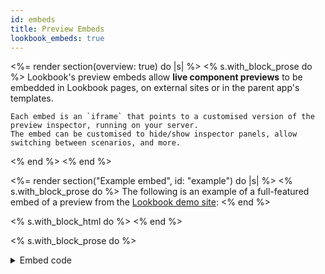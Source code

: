 ```yaml
---
id: embeds
title: Preview Embeds
lookbook_embeds: true
---
```


<%= render section(overview: true) do |s| %>
  <% s.with_block_prose do %>
    Lookbook's preview embeds allow **live component previews** to be embedded in Lookbook pages, on external sites or in the parent app's templates.

    Each embed is an `iframe` that points to a customised version of the preview inspector, running on your server.
    The embed can be customised to hide/show inspector panels, allow switching between scenarios, and more.
  <% end %>
<% end %>

<%= render section("Example embed", id: "example") do |s| %>
  <% s.with_block_prose do %>
    The following is an example of a full-featured embed of a preview from the [Lookbook demo site](<%= links.demo %>):
  <% end %>

  <% s.with_block_html do %>
    <lookbook-embed
      app="<%= links.demo %>"
      preview="Feedback::BlankSlateComponentPreview"
      scenario="default"
      panels="params,source,output"
      actions="inspect,open"
      param-icon="true">
    </lookbook-embed>
  <% end %>

  <% s.with_block_prose do %>
   <details>
      <summary>Embed code</summary>
      <%= code :html do %>
        <lookbook-embed
          app="<%= links.demo %>"
          preview="Feedback::BlankSlateComponentPreview"
          scenario="default"
          panels="params,source,output"
          actions="inspect,open"
          param-icon="true">
        </lookbook-embed>
      <% end %>
  <% end %>
<% end %>

<%= render section("Initial setup", id: "setup") do |s| %>
  <% s.with_block_prose do %>
    There are a few steps that will need to be undertaken before preview embeds can be used.
  <% end %>

  <% s.with_block_note :tip do |note| %>
    This section outlines the setup process for embedding previews in **pages outside of Lookbook**.
    For using _within_ Lookbook, see the docs on [rendering previews in pages](<%= guide_url(:previews_embedding) %>)
    or skip straight to the [configuring embeds section](#configuration). 
  <% end %>

  <% s.with_block_subheading "Enable Lookbook in production", id: "production", step: 1 %>
  <% s.with_block_prose do %>
    Lookbook must be running in production (and publically accessible) if embeds are to work, as they must be configured to point to a running Lookbook instance.

    See the docs on [running to production](<%= guide_url :production %>) for more details.
  <% end %>

  <% s.with_block_subheading "Configure the access policy", id: "access", step: 2 %>
  <% s.with_block_prose do %>
    By default, Lookbook will block access to the embed from any external domains.

    Set the `preview_embeds.policy` to `ALLOWALL` to allow access if you are **embedding previews externally**:

    ```rb
    # config/application.rb
    config.lookbook.preview_embeds.policy = "ALLOWALL"
    ```

    If you are hosting embeds on the same domain as the Lookbook instance you do not need to change this value.
  <% end %>

  <% s.with_block_subheading "Include the Lookbook JS", id: "javascript", step: 3 %>
  <% s.with_block_prose do %>
    Every page that has an embed on it will need to include the [Lookbook JS file](<%= links.demo_home %>/lookbook-assets/js/lookbook.js).

    This is served by every app running Lookbook at `/lookbook-assets/js/lookbook.js` and can either be referenced from there directly
    or pulled down and included separately.  
  <% end %>

  <% s.with_block_note :warn do %>
    The Lookbook JS file includes the popular [iFrame Resizer](https://github.com/davidjbradshaw/iframe-resizer) script. If your app already includes this in its JS bundle 
    then you should use a lighter-weight ['core' version](<%= links.demo_home %>/lookbook-assets/js/lookbook.js) of the Lookbook JS that does not have the
    iframe resizer script bundled together with it.

    This script is served by apps running Lookbook at `/lookbook-assets/js/lookbook-core.js`.
  <% end %>

  <% s.with_block_note :tip do %>
    The `lookbook.js` script will initialize all embeds on page load, but any embeds
    added to the page after this will need to be manually initialized. [Read more &rarr;](#init-embeds)
  <% end %>

  <% s.with_block_prose do %>
    Once everything is setup, embeds can be added via the `<lookbook-embed>` element, with config options
    for each instance are set via attributes on the tag.
  <% end %>
<% end %>

<%= render section("Getting an embed code", id: "embed-codes") do |s| %>
  <% s.with_block_prose do %>
    The quickest way to get an embed code is to open the relevant preview in Lookbook and click on the
    'embed' icon in the top right toolbar.
    
    This will open a panel where you can see the embed code for the current preview.
    Just copy and paste the code from here into the desired page and the preview embed will be displayed.
  <% end %>

  <% s.with_block_screenshot "guide/embed_code_dropdown.png", "Embed code dropdown" %>

  <% s.with_block_note :tip do |note| %>
    The embed code will automatically reflect any `@param` values that have been set - so the resulting embed will default to these values.
  <% end %>
<% end %>

<%= render section("Configuring embeds", id: "configuration") do |s| %>
  <% s.with_block_prose do %>
    Embeds created with the `<lookbook-embed>` tag can be configured using HTML attributes set on the element itself.
  <% end %>

  <% s.with_block_subheading "Basic embed", id: "basic" %>
  <% s.with_block_prose do %>
    The `app` and `preview` attributes are the only two that are required for a basic embed:

    ```html
    <lookbook-embed
      app="<%= links.demo %>"
      preview="Feedback::AlertComponentPreview">
    </lookbook-embed>
    ```

    <details>
      <summary>Generated embed</summary>
      <lookbook-embed
        app="<%= links.demo %>"
        preview="Feedback::AlertComponentPreview">
      </lookbook-embed>
    </details>

    * `app`: The **root URL** of the parent Lookbook instance
    * `preview`: The full class name of the target preview class.
  <% end %>
  <% s.with_block_note :tip do %>
    If the embed is on the same domain as the Lookbook instance **and** Lookbook is mounted at the standard path (`/lookbook`)
    then the `app` attribute can be omitted, otherwise it is required.
  <% end %>

  <% s.with_block_subheading "Scenarios", id: "scenarios" %>
  <% s.with_block_prose do %>
    By default the preview will render the **first** scenario defined in the preview class.
    To specify a particular scenario, add the `scenario` attribute with the target scenario (method) name:

    ```html
    <lookbook-embed scenario="danger" ...>
    ```

    <details>
      <summary>Generated embed</summary>
      <lookbook-embed
        app="<%= links.demo %>"
        preview="Feedback::AlertComponentPreview"
        scenario="danger">
      </lookbook-embed>
    </details>

    Providing a comma-separated list of scenario names will add a 'scenario switcher' to the embed to allow users to
    navigate between scenarios:

    ```html
    <lookbook-embed scenario="success,danger" ...>
    ```

    <details>
      <summary>Generated embed</summary>
      <lookbook-embed
        app="<%= links.demo %>"
        preview="Feedback::AlertComponentPreview"
        scenario="success,danger">
      </lookbook-embed>
    </details>
  <% end %>
  <% s.with_block_note :tip do %>
    To include _all_ scenarios in the switcher, set the `scenario` attribute value to `*`:
  <% end %>

  <% s.with_block_subheading "Panels", id: "panels" %>
  <% s.with_block_prose do %>
    By default, none of the preview [inspector panels](<%= guide_url :concepts %>) are displayed in the embed.
    To show one or more panels, provide a comma-separated list of panel names as the `panels` attribute value:

    ```html
    <lookbook-embed panels="source,params" ...>
    ```

    <details>
      <summary>Generated embed</summary>
      <lookbook-embed
        app="<%= links.demo %>"
        preview="Feedback::BlankSlateComponentPreview"
        panels="source,params">
      </lookbook-embed>
    </details>
 
  <% end %>
  <% s.with_block_note :tip do %>
    Note that the wildcard character `*` can be used to represent 'all other panels'. 

    ```html
    panels="*" <!-- show all panels, including any custom ones -->
    panels="notes,source,*" <!-- show notes, then source, then all other panels -->
    ```
  <% end %>
  <% s.with_block_data_list title: "Available panels:", data: site.data.inspector_panels %>

  <% s.with_block_subheading "Actions", id: "actions" %>
  <% s.with_block_prose do %>
    'Action' buttons are displayed in the right-hand side of the embed header and are specified via the `actions` attribute as a
    comma-separated list of names:

    ```html
    <lookbook-embed actions="open" ...>
    ```

    <details>
      <summary>Generated embed</summary>
      <lookbook-embed
        app="<%= links.demo %>"
        preview="Feedback::AlertComponentPreview"
        actions="open">
      </lookbook-embed>
    </details>

  <% end %>
  <% s.with_block_data_list title: "Available actions:", data: site.data.embed_actions %>

  <% s.with_block_subheading "Params", id: "params" %>
  <% s.with_block_prose do %>
    If the preview has been set up to make use of [preview parameters](<%= guide_url :previews %>#parameters) (with or without [param fields](<%= guide_url :previews_params %>))
    then parameter values can be passed to the embed.

    To set an intial value for a preview parameter, use an attribute in the format `param-<param-name>="<param-value>"`.

    ```html
    <lookbook-embed param-text="Some custom button text" ...>
    ```

    <details>
      <summary>Generated embed</summary>
      <lookbook-embed
        app="<%= links.demo %>"
        preview="Elements::ButtonComponentPreview"
        param-text="Some custom button text">
      </lookbook-embed>
    </details>
  <% end %>
<% end %>

<%= render section("Default values", id: "defaults") do |s| %>
  <% s.with_block_prose do %>
    You can specify default values for the `panels` and `actions` options when [configuring Lookbook](<%= guide_url :configuration %>):

    ```rb
    # config/application.rb
    config.lookbook.preview_embeds.panels = ["notes", "source"]
    config.lookbook.preview_embeds.actions = ["inspect"]
    ```
    
    Once set, only embeds that wish to override the defaults need specify these as attributes.
  <% end %>
<% end %>

<%= render section("Manually initializing embeds", id: "init-embeds") do |s| %>
  <% s.with_block_prose do %>
    The `lookbook.js` script will automatically initialize all embeds on page load.

    However, if embeds are dynamically added to the page _after_ the initial page load then they will need to be
    manually initialized using the `Lookbook.initEmbeds` function:

    ```js
    document.addEventListener("some-load-event", () => {
      window.Lookbook.initEmbeds();
    });
    ```
  <% end %>
<% end %>

<%= render section("Using in third party services", id: "other-services") do |s| %>
  <% s.with_block_prose do %>
    Third-party services such as [Notion](https://www.notion.so/) will not let you include your own JavaScript,
    so it's not possible to use `<lookbook-embed>` elements to embed previews in these apps.

    However, if the service supports embedding external content via an `iframe` then you can add one using the
    the **preview embed URL** which is available in the embed dropdown for each preview in Lookbook:
  <% end %>

  <% s.with_block_screenshot "guide/embed_url_dropdown.png", "Embed URL in dropdown" %>

  <% s.with_block_screenshot "guide/embed_in_notion.png", "Embedding a preview in Notion" %>

  <% s.with_block_note :warn do %>
    Unfortunately, without the corresponding JavaScript in the host page, the **iframe will not automatically
    adjust its height** as content in the iframe changes.

    In apps such as Notion it is possible to manually resize the iframe so this is not such a problem,
    but each service will handle this differently.
  <% end %>
<% end %>

<%= render section("Disabling embeds", id: "disable-embeds") do |s| %>
  <% s.with_block_prose do %>
    If you do not want to support embeds at all (including in Lookbook pages), you can disable them completely.

    ```rb
    # config/application.rb
    config.lookbook.preview_embeds.enabled = false
    ```
  <% end %>
<% end %>
